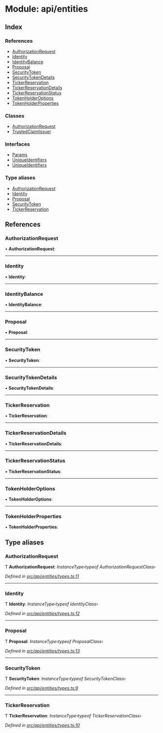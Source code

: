 # Module: api/entities

## Index

### References

* [AuthorizationRequest](api_entities.md#authorizationrequest)
* [Identity](api_entities.md#identity)
* [IdentityBalance](api_entities.md#identitybalance)
* [Proposal](api_entities.md#proposal)
* [SecurityToken](api_entities.md#securitytoken)
* [SecurityTokenDetails](api_entities.md#securitytokendetails)
* [TickerReservation](api_entities.md#tickerreservation)
* [TickerReservationDetails](api_entities.md#tickerreservationdetails)
* [TickerReservationStatus](api_entities.md#tickerreservationstatus)
* [TokenHolderOptions](api_entities.md#tokenholderoptions)
* [TokenHolderProperties](api_entities.md#tokenholderproperties)

### Classes

* [AuthorizationRequest](../classes/api_entities.authorizationrequest.md)
* [TrustedClaimIssuer](../classes/api_entities.trustedclaimissuer.md)

### Interfaces

* [Params](../interfaces/api_entities.params.md)
* [UniqueIdentifiers](../interfaces/api_entities.uniqueidentifiers.md)
* [UniqueIdentifiers](../interfaces/api_entities.uniqueidentifiers-1.md)

### Type aliases

* [AuthorizationRequest](api_entities.md#authorizationrequest)
* [Identity](api_entities.md#identity)
* [Proposal](api_entities.md#proposal)
* [SecurityToken](api_entities.md#securitytoken)
* [TickerReservation](api_entities.md#tickerreservation)

## References

###  AuthorizationRequest

• **AuthorizationRequest**:

___

###  Identity

• **Identity**:

___

###  IdentityBalance

• **IdentityBalance**:

___

###  Proposal

• **Proposal**:

___

###  SecurityToken

• **SecurityToken**:

___

###  SecurityTokenDetails

• **SecurityTokenDetails**:

___

###  TickerReservation

• **TickerReservation**:

___

###  TickerReservationDetails

• **TickerReservationDetails**:

___

###  TickerReservationStatus

• **TickerReservationStatus**:

___

###  TokenHolderOptions

• **TokenHolderOptions**:

___

###  TokenHolderProperties

• **TokenHolderProperties**:

## Type aliases

###  AuthorizationRequest

Ƭ **AuthorizationRequest**: *InstanceType‹typeof AuthorizationRequestClass›*

*Defined in [src/api/entities/types.ts:11](https://github.com/PolymathNetwork/polymesh-sdk/blob/6d34df1/src/api/entities/types.ts#L11)*

___

###  Identity

Ƭ **Identity**: *InstanceType‹typeof IdentityClass›*

*Defined in [src/api/entities/types.ts:12](https://github.com/PolymathNetwork/polymesh-sdk/blob/6d34df1/src/api/entities/types.ts#L12)*

___

###  Proposal

Ƭ **Proposal**: *InstanceType‹typeof ProposalClass›*

*Defined in [src/api/entities/types.ts:13](https://github.com/PolymathNetwork/polymesh-sdk/blob/6d34df1/src/api/entities/types.ts#L13)*

___

###  SecurityToken

Ƭ **SecurityToken**: *InstanceType‹typeof SecurityTokenClass›*

*Defined in [src/api/entities/types.ts:9](https://github.com/PolymathNetwork/polymesh-sdk/blob/6d34df1/src/api/entities/types.ts#L9)*

___

###  TickerReservation

Ƭ **TickerReservation**: *InstanceType‹typeof TickerReservationClass›*

*Defined in [src/api/entities/types.ts:10](https://github.com/PolymathNetwork/polymesh-sdk/blob/6d34df1/src/api/entities/types.ts#L10)*
